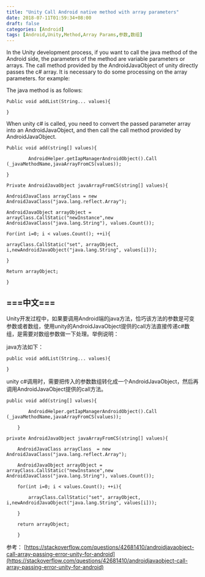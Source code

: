 ```yaml
---
title: "Unity Call Android native method with array parameters"
date: 2018-07-11T01:59:34+08:00
draft: false
categories: [Android]
tags: [Android,Unity,Method,Array Params,参数,数组]
---
```

In the Unity development process, if you want to call the java method of the Android side, the parameters of the method are variable parameters or arrays. The call method provided by the AndroidJavaObject of unity directly passes the c# array. It is necessary to do some processing on the array parameters.<!--more--> for example:

The java method is as follows:

```shell
Public void addList(String... values){

}
```
When unity c# is called, you need to convert the passed parameter array into an AndroidJavaObject, and then call the call method provided by AndroidJavaObject.

```shell
Public void add(string[] values){

        AndroidHelper.getIapManagerAndroidObject().Call (_javaMethodName,javaArrayFromCS(values));

}

```

```shell
Private AndroidJavaObject javaArrayFromCS(string[] values){

AndroidJavaClass arrayClass = new AndroidJavaClass("java.lang.reflect.Array");

AndroidJavaObject arrayObject = arrayClass.CallStatic("newInstance",new AndroidJavaClass("java.lang.String"), values.Count());

For(int i=0; i < values.Count(); ++i){

arrayClass.CallStatic("set", arrayObject, i,newAndroidJavaObject("java.lang.String", values[i]));

}

Return arrayObject;

}

```

===中文===
---

Unity开发过程中，如果要调用Android端的java方法，恰巧该方法的参数是可变参数或者数组，使用unity的AndroidJavaObject提供的call方法直接传递c#数组，是需要对数组参数做一下处理。举例说明：

java方法如下：

``` shell
public void addList(String... values){

}
```
unity c#调用时，需要把传入的参数数组转化成一个AndroidJavaObject，然后再调用AndroidJavaObject提供的call方法。

``` shell
public void add(string[] values){

        AndroidHelper.getIapManagerAndroidObject().Call (_javaMethodName,javaArrayFromCS(values));

	}

```

``` shell
private AndroidJavaObject javaArrayFromCS(string[] values){

	AndroidJavaClass arrayClass  = new AndroidJavaClass("java.lang.reflect.Array");

	AndroidJavaObject arrayObject = arrayClass.CallStatic("newInstance",new AndroidJavaClass("java.lang.String"), values.Count());

	for(int i=0; i < values.Count(); ++i){

		arrayClass.CallStatic("set", arrayObject, i,newAndroidJavaObject("java.lang.String", values[i]));

	}

	return arrayObject;

	}

```




参考：
[https://stackoverflow.com/questions/42681410/androidjavaobject-call-array-passing-error-unity-for-android](https://stackoverflow.com/questions/42681410/androidjavaobject-call-array-passing-error-unity-for-android)
